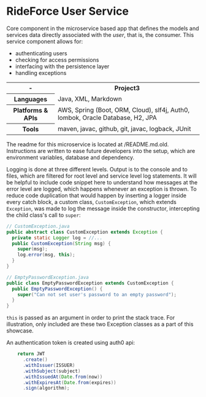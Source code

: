 # RideForce User Service
Core component in the microservice based app that defines the models and services data directly associated with the _user_, that is, the consumer. This service component allows for:
  - authenticating users 
  - checking for access permissions 
  - interfacing with the persistence layer 
  - handling exceptions

<table>
  <tr>
    <th> - </th>
    <th>Project3</th>
  </tr>
  <tr>
    <th>Languages</th>
    <td>Java, XML, Markdown</td>
  </tr>
  <tr>
    <th>Platforms & APIs</th>
    <td>AWS, Spring (Boot, ORM, Cloud), slf4j, Auth0, lombok, Oracle Database, H2, JPA</td>
  </tr>
  <tr>
    <th>Tools</th>
    <td>maven, javac, github, git, javac, logback, JUnit</td>
  </tr>
</table>
The readme for this microservice is located at /README.md.old. Instructions are written to ease future developers into the setup, which are environment variables, database and dependency.

Logging is done at three different levels. Output is to the console and to files, which are filtered for root level and service level log statements. It will be helpful to include code snippet here to understand how messages at the error level are logged, which happens whenever an exception is thrown. To reduce code duplication that would happen by inserting a logger inside every catch block, a custom class, `CustomException`, which extends `Exception`, was made to log the message inside the constructor, intercepting the child class's call to `super`:

```java
// CustomException.java
public abstract class CustomException extends Exception {
  private static Logger log = //...
  public CustomException(String msg) {
    super(msg);
    log.error(msg, this);
  }
}
```
```java
// EmptyPasswordException.java
public class EmptyPasswordException extends CustomException {
  public EmptyPasswordException() {
    super("Can not set user's password to an empty password");
  }
}
```
`this` is passed as an argument in order to print the stack trace. For illustration, only included are these two Exception classes as a part of this showcase. 

An authentication token is created using auth0 api: 
```java
    return JWT
      .create()
      .withIssuer(ISSUER)
      .withSubject(subject)
      .withIssuedAt(Date.from(now))
      .withExpiresAt(Date.from(expires))
      .sign(algorithm);
```

